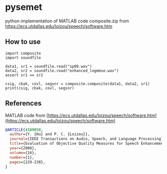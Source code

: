 # pysemet

python implementation of MATLAB code composite.zip from https://ecs.utdallas.edu/loizou/speech/software.htm

## How to use

```
import composite
import soundfile

data1, sr1 = soundfile.read("sp09.wav")
data2, sr2 = soundfile.read("enhanced_logmmse.wav")
assert sr1 == sr2

csig, cbak, covl, segsnr = composite.composite(data1, data2, sr1)
print(csig, cbak, covl, segsnr)
```

## References

MATLAB code from [https://ecs.utdallas.edu/loizou/speech/software.htm](https://ecs.utdallas.edu/loizou/speech/software.htm)

```bib
@ARTICLE{4389058,
  author={Y. {Hu} and P. C. {Loizou}},
  journal={IEEE Transactions on Audio, Speech, and Language Processing}, 
  title={Evaluation of Objective Quality Measures for Speech Enhancement}, 
  year={2008},
  volume={16},
  number={1},
  pages={229-238},
}
```
